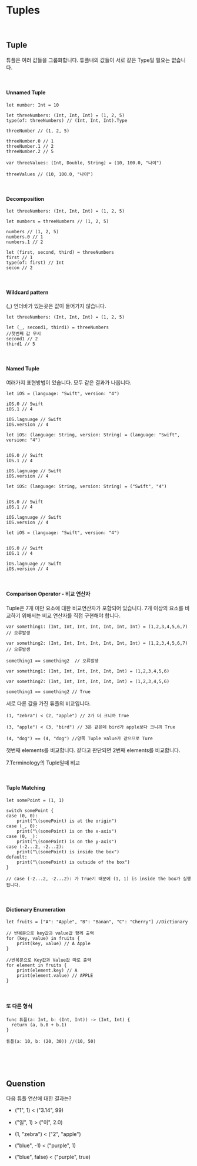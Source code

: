 # Tuples

<br>

## Tuple
튜플은 여러 값들을 그룹화합니다. 튜플내의 값들이 서로 같은 Type일 필요는 없습니다.

<br>

#### Unnamed Tuple

```
let number: Int = 10

let threeNumbers: (Int, Int, Int) = (1, 2, 5)
type(of: threeNumbers) // (Int, Int, Int).Type

threeNumber // (1, 2, 5)

threeNumber.0 // 1
threeNumber.1 // 2
threeNumber.2 // 5
```

```
var threeValues: (Int, Double, String) = (10, 100.0, "나이")

threeValues // (10, 100.0, "나이")
```

<br>

#### Decomposition

```
let threeNumbers: (Int, Int, Int) = (1, 2, 5)

let numbers = threeNumbers // (1, 2, 5)

numbers // (1, 2, 5)
numbers.0 // 1
numbers.1 // 2

let (first, second, third) = threeNumbers
first // 1
type(of: first) // Int
secon // 2
```

<br>

#### Wildcard pattern

(_) 언더바가 있는곳은 값이 들어가지 않습니다.

```
let threeNumbers: (Int, Int, Int) = (1, 2, 5)

let (_, second1, third1) = threeNumbers
//첫번째 값 무시
second1 // 2
third1 // 5
```

<br>

#### Named Tuple

여러가지 표현방법이 있습니다. 모두 같은 결과가 나옵니다.

```
let iOS = (language: "Swift", version: "4")

iOS.0 // Swift
iOS.1 // 4

iOS.lagnuage // Swift
iOS.version // 4
```

```
let iOS: (language: String, version: String) = (language: "Swift", version: "4")


iOS.0 // Swift
iOS.1 // 4

iOS.lagnuage // Swift
iOS.version // 4
```

```
let iOS: (language: String, version: String) = ("Swift", "4")


iOS.0 // Swift
iOS.1 // 4

iOS.lagnuage // Swift
iOS.version // 4
```

```
let iOS = (language: "Swift", version: "4")


iOS.0 // Swift
iOS.1 // 4

iOS.lagnuage // Swift
iOS.version // 4
```

<br>

#### Comparison Operator - 비교 연산자

Tuple은 7개 미만 요소에 대한 비교연산자가 포함되어 있습니다. 7개 이상의 요소를 비교하기 위해서는 비교 연산자를 직접 구현해야 합니다.

```
var something1: (Int, Int, Int, Int, Int, Int, Int) = (1,2,3,4,5,6,7) // 오류발생

var something2: (Int, Int, Int, Int, Int, Int, Int) = (1,2,3,4,5,6,7) // 오류발생

something1 == something2  // 오류발생
```

```
var something1: (Int, Int, Int, Int, Int, Int) = (1,2,3,4,5,6)

var something2: (Int, Int, Int, Int, Int, Int) = (1,2,3,4,5,6)

something1 == something2 // True
```

서로 다른 값을 가진 튜플의 비교입니다.

```
(1, "zebra") < (2, "apple") // 2가 더 크니까 True

(3, "apple") < (3, "bird") // 3은 같은데 bird가 apple보다 크니까 True

(4, "dog") == (4, "dog") //양쪽 Tuple value가 같으므로 Ture
```

첫번째 elements를 비교합니다. 같다고 판단되면 2번째 elements를 비교합니다.

7.Terminology의 Tuple일때 비교

<br>

#### Tuple Matching

```
let somePoint = (1, 1)

switch somePoint {
case (0, 0):
	print("\(somePoint) is at the origin")
case (_, 0):
	print("\(somePoint) is on the x-axis")
case (0, _):
	print("\(somePoint) is on the y-axis")
case (-2...2, -2...2):
	print("\(somePoint) is inside the box")
default:
	print("\(somePoint) is outside of the box")
}

// case (-2...2, -2...2): 가 True기 때문에 (1, 1) is inside the box가 실행됩니다.
```

<br>

#### Dictionary Enumeration

```
let fruits = ["A": "Apple", "B": "Banan", "C": "Cherry"] //Dictionary

// 반복문으로 key값과 value값 함께 출력
for (key, value) in fruits {
	print(key, value) // A Apple
}

//반복문으로 Key값과 Value값 따로 출력
for element in fruits {
	print(element.key) // A
    print(element.value) // APPLE
}
```

<br>

#### 또 다른 형식

```
func 튜플(a: Int, b: (Int, Int)) -> (Int, Int) {
  return (a, b.0 + b.1)
}

튜플(a: 10, b: (20, 30)) //(10, 50)
```




<br>
<br>
<br>

## Quenstion

 다음 튜플 연산에 대한 결과는?
 
 - ("1", 1) < ("3.14", 99)
 
 - ("일", 1) > ("이", 2.0)
 
 - (1, "zebra") < ("2", "apple")
 
 - ("blue", -1) < ("purple", 1)

 - ("blue", false) < ("purple", true)
